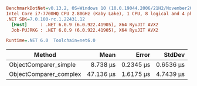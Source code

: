 ``` ini

BenchmarkDotNet=v0.13.2, OS=Windows 10 (10.0.19044.2006/21H2/November2021Update)
Intel Core i7-7700HQ CPU 2.80GHz (Kaby Lake), 1 CPU, 8 logical and 4 physical cores
.NET SDK=7.0.100-rc.1.22431.12
  [Host]     : .NET 6.0.9 (6.0.922.41905), X64 RyuJIT AVX2
  Job-PUJRKG : .NET 6.0.9 (6.0.922.41905), X64 RyuJIT AVX2

Runtime=.NET 6.0  Toolchain=net6.0  

```
|                 Method |      Mean |     Error |    StdDev |
|----------------------- |----------:|----------:|----------:|
|  ObjectComparer_simple |  8.738 μs | 0.2345 μs | 0.6536 μs |
| ObjectComparer_complex | 47.136 μs | 1.6175 μs | 4.7439 μs |
